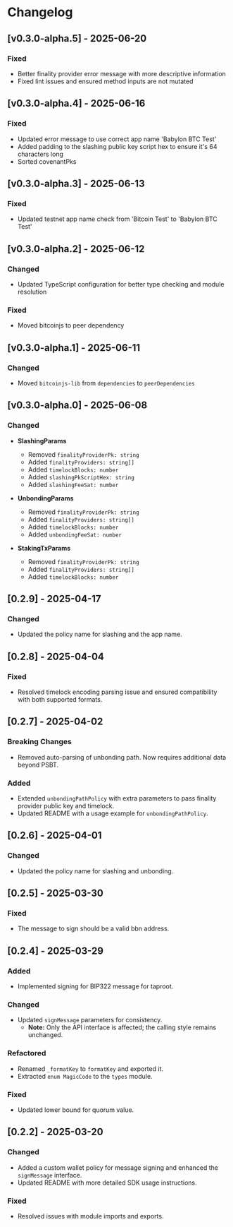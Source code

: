 # Changelog

## [v0.3.0-alpha.5] - 2025-06-20

### Fixed
- Better finality provider error message with more descriptive information
- Fixed lint issues and ensured method inputs are not mutated

## [v0.3.0-alpha.4] - 2025-06-16

### Fixed
- Updated error message to use correct app name 'Babylon BTC Test'
- Added padding to the slashing public key script hex to ensure it's 64 characters long
- Sorted covenantPks

## [v0.3.0-alpha.3] - 2025-06-13

### Fixed
- Updated testnet app name check from 'Bitcoin Test' to 'Babylon BTC Test'

## [v0.3.0-alpha.2] - 2025-06-12

### Changed
- Updated TypeScript configuration for better type checking and module resolution

### Fixed
- Moved bitcoinjs to peer dependency

## [v0.3.0-alpha.1] - 2025-06-11

### Changed
- Moved `bitcoinjs-lib` from `dependencies` to `peerDependencies`

## [v0.3.0-alpha.0] - 2025-06-08

### Changed
- **SlashingParams**
  - Removed `finalityProviderPk: string`
  - Added `finalityProviders: string[]`
  - Added `timelockBlocks: number`
  - Added `slashingPkScriptHex: string`
  - Added `slashingFeeSat: number`

- **UnbondingParams**
  - Removed `finalityProviderPk: string`
  - Added `finalityProviders: string[]`
  - Added `timelockBlocks: number`
  - Added `unbondingFeeSat: number`

- **StakingTxParams**
  - Removed `finalityProviderPk: string`
  - Added `finalityProviders: string[]`
  - Added `timelockBlocks: number`

## [0.2.9] - 2025-04-17

### Changed
- Updated the policy name for slashing and the app name.

## [0.2.8] - 2025-04-04

### Fixed
- Resolved timelock encoding parsing issue and ensured compatibility with both supported formats.

## [0.2.7] - 2025-04-02

### Breaking Changes
- Removed auto-parsing of unbonding path. Now requires additional data beyond PSBT.

### Added
- Extended `unbondingPathPolicy` with extra parameters to pass finality provider public key and timelock.
- Updated README with a usage example for `unbondingPathPolicy`.

## [0.2.6] - 2025-04-01

### Changed
- Updated the policy name for slashing and unbonding.

## [0.2.5] - 2025-03-30

### Fixed
- The message to sign should be a valid bbn address.

## [0.2.4] - 2025-03-29

### Added
- Implemented signing for BIP322 message for taproot.

### Changed
- Updated `signMessage` parameters for consistency.
  - **Note:** Only the API interface is affected; the calling style remains unchanged.

### Refactored
- Renamed `_formatKey` to `formatKey` and exported it.
- Extracted `enum MagicCode` to the `types` module.

### Fixed
- Updated lower bound for quorum value.

## [0.2.2] - 2025-03-20

### Changed
- Added a custom wallet policy for message signing and enhanced the `signMessage` interface.
- Updated README with more detailed SDK usage instructions.

### Fixed
- Resolved issues with module imports and exports.